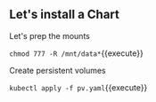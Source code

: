 ## Let's install a Chart

Let's prep the mounts

`chmod 777 -R /mnt/data*`{{execute}}

Create persistent volumes

`kubectl apply -f pv.yaml`{{execute}}
